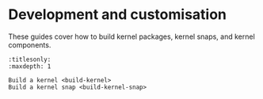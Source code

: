 # Development and customisation

These guides cover how to build kernel packages, kernel snaps, and kernel
components.

```{toctree}
:titlesonly:
:maxdepth: 1

Build a kernel <build-kernel>
Build a kernel snap <build-kernel-snap>
```
